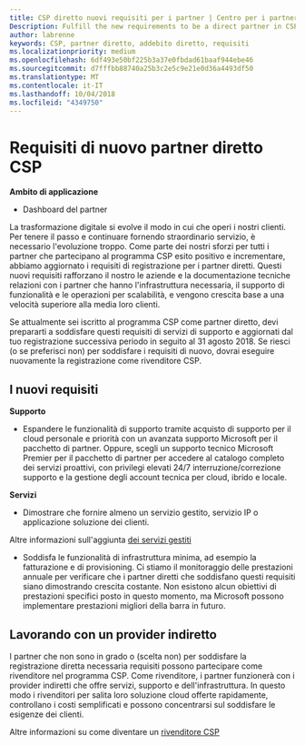 ```yaml
---
title: CSP diretto nuovi requisiti per i partner | Centro per i partner
Description: Fulfill the new requirements to be a direct partner in CSP
author: labrenne
keywords: CSP, partner diretto, addebito diretto, requisiti
ms.localizationpriority: medium
ms.openlocfilehash: 6df493e50bf225b3a37e0fbdad61baaf944ebe46
ms.sourcegitcommit: d7fffbb88740a25b3c2e5c9e21e0d36a4493df50
ms.translationtype: MT
ms.contentlocale: it-IT
ms.lasthandoff: 10/04/2018
ms.locfileid: "4349750"
---
```

# <a name="csp-direct-partner-new-requirements"></a>Requisiti di nuovo partner diretto CSP

**Ambito di applicazione**

- Dashboard del partner

La trasformazione digitale si evolve il modo in cui che operi i nostri clienti. Per tenere il passo e continuare fornendo straordinario servizio, è necessario l'evoluzione troppo. Come parte dei nostri sforzi per tutti i partner che partecipano al programma CSP esito positivo e incrementare, abbiamo aggiornato i requisiti di registrazione per i partner diretti. Questi nuovi requisiti rafforzano il nostro le aziende e la documentazione tecniche relazioni con i partner che hanno l'infrastruttura necessaria, il supporto di funzionalità e le operazioni per scalabilità, e vengono crescita base a una velocità superiore alla media loro clienti.

Se attualmente sei iscritto al programma CSP come partner diretto, devi prepararti a soddisfare questi requisiti di servizi di supporto e aggiornati dal tuo registrazione successiva periodo in seguito al 31 agosto 2018. Se riesci (o se preferisci non) per soddisfare i requisiti di nuovo, dovrai eseguire nuovamente la registrazione come rivenditore CSP.

## <a name="the-new-requirements"></a>I nuovi requisiti

**Supporto**

- Espandere le funzionalità di supporto tramite acquisto di supporto per il cloud personale e priorità con un avanzata supporto Microsoft per il pacchetto di partner. Oppure, scegli un supporto tecnico Microsoft Premier per il pacchetto di partner per accedere al catalogo completo dei servizi proattivi, con privilegi elevati 24/7 interruzione/correzione supporto e la gestione degli account tecnica per cloud, ibrido e locale. 

**Servizi**

- Dimostrare che fornire almeno un servizio gestito, servizio IP o applicazione soluzione dei clienti. 

Altre informazioni sull'aggiunta [dei servizi gestiti](https://partner.microsoft.com/business-opportunities/managed-services-provider) 

- Soddisfa le funzionalità di infrastruttura minima, ad esempio la fatturazione e di provisioning.
Ci stiamo il monitoraggio delle prestazioni annuale per verificare che i partner diretti che soddisfano questi requisiti siano dimostrando crescita costante. Non esistono alcun obiettivi di prestazioni specifici posto in questo momento, ma Microsoft possono implementare prestazioni migliori della barra in futuro. 

## <a name="working-with-an-indirect-provider"></a>Lavorando con un provider indiretto

I partner che non sono in grado o (scelta non) per soddisfare la registrazione diretta necessaria requisiti possono partecipare come rivenditore nel programma CSP. Come rivenditore, i partner funzionerà con i provider indiretti che offre servizi, supporto e dell'infrastruttura. In questo modo i rivenditori per salita loro soluzione cloud offerte rapidamente, controllano i costi semplificati e possono concentrarsi sul soddisfare le esigenze dei clienti.  

Altre informazioni su come diventare un [rivenditore CSP](https://partner.microsoft.com/cloud-solution-provider)



